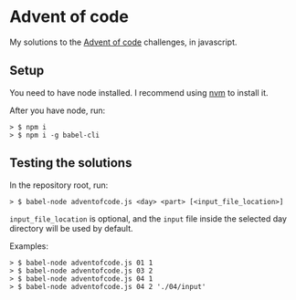 # Advent of code

My solutions to the [Advent of code](http://adventofcode.com/)
challenges, in javascript.

## Setup

You need to have node installed. I recommend using
[nvm](https://github.com/creationix/nvm) to install it.

After you have node, run:

```
> $ npm i
> $ npm i -g babel-cli
```

## Testing the solutions

In the repository root, run:

```
> $ babel-node adventofcode.js <day> <part> [<input_file_location>]
```

`input_file_location` is optional, and the `input` file inside the
selected day directory will be used by default.

Examples:

```
> $ babel-node adventofcode.js 01 1
> $ babel-node adventofcode.js 03 2
> $ babel-node adventofcode.js 04 1
> $ babel-node adventofcode.js 04 2 './04/input'
```
